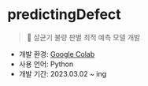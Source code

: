 # predictingDefect
> 🦠 살균기 불량 판별 최적 예측 모델 개발

- 개발 환경: [Google Colab](https://colab.research.google.com/drive/1VYaNFpjZ4k29XI5_N5IISbdFYp6q6BMO?usp=sharing)
- 사용 언어: Python
- 개발 기간: 2023.03.02 ~ ing
